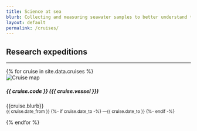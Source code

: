 ```yaml
---
title: Science at sea
blurb: Collecting and measuring seawater samples to better understand the changing marine carbon cycle is at the heart of our mission.  We travel around the world on research ships to this end.
layout: default
permalink: /cruises/
---
```


## Research expeditions
<hr />

<div class='row'>
{% for cruise in site.data.cruises %}
  <div class='col-12 col-md-6 mb-4'>
    <div class='card border-0 shadow'>
      <div class="row no-gutters">
          <div class="col-12 col-md-5 text-center">
            <img src="https://raw.githubusercontent.com/humphreys-lab/humphreys-lab.github.io/main/images/cruise-globes/cruise-globe-{{ cruise.code }}.png" class="img-fluid" style="max-height: 350px;" alt="Cruise map" />
          </div>
          <div class="col">
          <div class="card-body">
              <h5 class="card-title">{{ cruise.code }} ({{ cruise.vessel }})</h5>
              <p class="card-text">
              {{cruise.blurb}}
              <br />
              <small>
                {{ cruise.date_from }}
                {%- if cruise.date_to -%}
                —{{ cruise.date_to }}
                {%- endif -%}
              </small>
              </p>
          </div>
          </div>
      </div>
    </div>
  </div>
{% endfor %}
</div>
